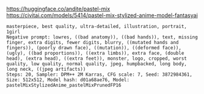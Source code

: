 https://huggingface.co/andite/pastel-mix
https://civitai.com/models/5414/pastel-mix-stylized-anime-model-fantasyai

```
masterpiece, best quality, ultra-detailed, illustration, portrait, 1girl  
Negative prompt: lowres, ((bad anatomy)), ((bad hands)), text, missing finger, extra digits, fewer digits, blurry, ((mutated hands and fingers)), (poorly drawn face), ((mutation)), ((deformed face)), (ugly), ((bad proportions)), ((extra limbs)), extra face, (double head), (extra head), ((extra feet)), monster, logo, cropped, worst quality, low quality, normal quality, jpeg, humpbacked, long body, long neck, ((jpeg artifacts))  
Steps: 20, Sampler: DPM++ 2M Karras, CFG scale: 7, Seed: 3872984361, Size: 512x512, Model hash: d01a68ae76, Model: pastelMixStylizedAnime_pastelMixPrunedFP16
```